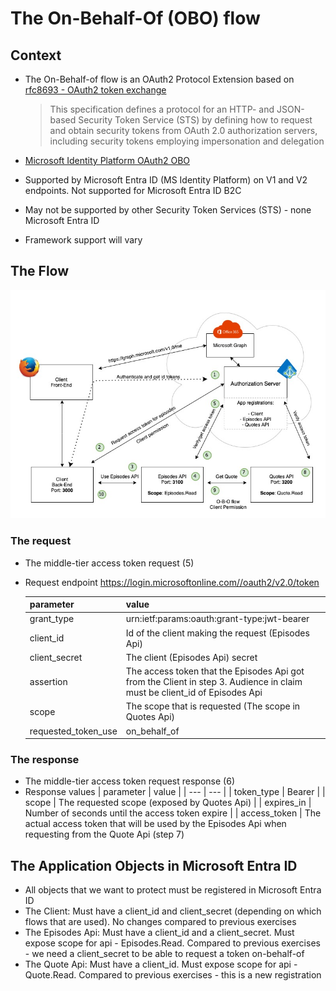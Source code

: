 # The On-Behalf-Of (OBO) flow

## Context

* The On-Behalf-of flow is an OAuth2 Protocol Extension based on [rfc8693 - OAuth2 token exchange](https://datatracker.ietf.org/doc/rfc8693/)

  > This specification defines a protocol for an HTTP- and JSON-based
   Security Token Service (STS) by defining how to request and obtain
   security tokens from OAuth 2.0 authorization servers, including
   security tokens employing impersonation and delegation
* [Microsoft Identity Platform OAuth2 OBO](https://docs.microsoft.com/en-us/azure/active-directory/develop/v2-oauth2-on-behalf-of-flow)
* Supported by Microsoft Entra ID (MS Identity Platform) on V1 and V2 endpoints. Not supported for Microsoft Entra ID B2C
* May not be supported by other Security Token Services (STS) - none Microsoft Entra ID
* Framework support will vary

## The Flow

![The Scenario](../../doc/content/images/o-b-o-scenario.jpg)

### The request

* The middle-tier access token request (5)
* Request endpoint https://login.microsoftonline.com//oauth2/v2.0/token 

  | parameter | value |
  | --- | --- | 
  | grant_type | urn:ietf:params:oauth:grant-type:jwt-bearer |
  | client_id | Id of the client making the request (Episodes Api) |
  | client_secret | The client (Episodes Api) secret |
  | assertion | The access token that the Episodes Api got from the Client in step 3. Audience in claim must be client_id of Episodes Api |
  | scope | The scope that is requested (The scope in Quotes Api) |
  | requested_token_use | on_behalf_of |

### The response

* The middle-tier access token request response (6) 
* Response values 
  | parameter | value |
  | --- | --- | 
  | token_type | Bearer |
  | scope | The requested scope (exposed by Quotes Api) |
  | expires_in | Number of seconds until the access token expire |
  | access_token | The actual access token that will be used by the Episodes Api when requesting from the Quote Api (step 7) 

## The Application Objects in Microsoft Entra ID

* All objects that we want to protect must be registered in Microsoft Entra ID
* The Client:  Must have a client_id and client_secret (depending on which flows that are used). No changes compared to previous exercises 
* The Episodes Api: Must have a client_id and a client_secret. Must expose scope for api - Episodes.Read. Compared to previous exercises - we need a client_secret to be able to request a token on-behalf-of 
* The Quote Api: Must have a client_id. Must expose scope for api - Quote.Read. Compared to previous exercises - this is a new registration
